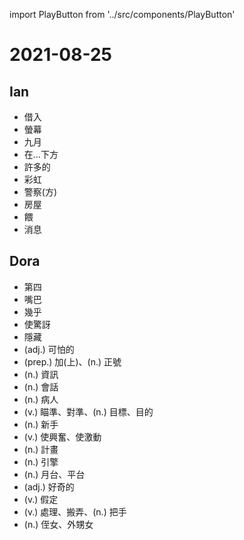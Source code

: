 import PlayButton from '../src/components/PlayButton'

# 2021-08-25

## Ian
- <PlayButton value="borrow" /> 借入
- <PlayButton value="screen" /> 螢幕
- <PlayButton value="September" /> 九月
- <PlayButton value="below" /> 在…下方
- <PlayButton value="many" /> 許多的
- <PlayButton value="rainbow" /> 彩虹
- <PlayButton value="police" /> 警察(方)
- <PlayButton value="house" /> 房屋
- <PlayButton value="feed" /> 餵
- <PlayButton value="news" /> 消息

## Dora
- <PlayButton value="fourth" /> 第四
- <PlayButton value="mouth" /> 嘴巴
- <PlayButton value="almost" /> 幾乎
- <PlayButton value="surprise" /> 使驚訝
- <PlayButton value="hide" /> 隱藏
- <PlayButton value="horrible" /> (adj.) 可怕的
- <PlayButton value="plus" /> (prep.) 加(上)、(n.) 正號
- <PlayButton value="information" /> (n.) 資訊
- <PlayButton value="conversation" /> (n.) 會話
- <PlayButton value="patient" /> (n.) 病人
- <PlayButton value="aim" /> (v.) 瞄準、對準、(n.) 目標、目的
- <PlayButton value="beginner" /> (n.) 新手
- <PlayButton value="excite" /> (v.) 使興奮、使激動
- <PlayButton value="project" /> (n.) 計畫
- <PlayButton value="engine" /> (n.) 引擎
- <PlayButton value="platform" /> (n.) 月台、平台
- <PlayButton value="curious" /> (adj.) 好奇的
- <PlayButton value="assume" /> (v.) 假定
- <PlayButton value="handle" /> (v.) 處理、搬弄、(n.) 把手
- <PlayButton value="niece" /> (n.) 侄女、外甥女
